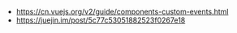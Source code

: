 - https://cn.vuejs.org/v2/guide/components-custom-events.html
- https://juejin.im/post/5c77c53051882523f0267e18